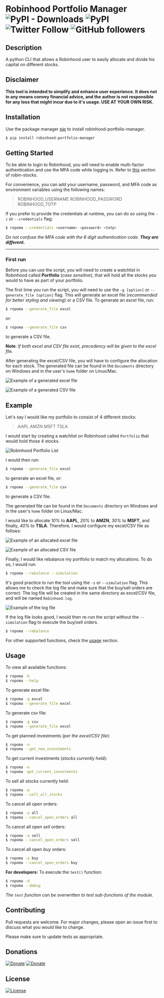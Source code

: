 # Robinhood Portfolio Manager![PyPI - Downloads](https://img.shields.io/pypi/dm/robinhood-portfolio-manager?color=blue&logo=pypi&style=plastic) ![PyPI](https://img.shields.io/pypi/v/robinhood-portfolio-manager?color=gold&label=Version&logo=pypi&logoColor=gold&style=plastic) ![Twitter Follow](https://img.shields.io/twitter/follow/minabolis9?color=%231DA1F2&label=follow&logo=twitter&style=plastic) ![GitHub followers](https://img.shields.io/github/followers/MinaMessiha109?color=white&label=follow&logo=github&style=plastic)

## Description

A python CLI  that allows a Robinhood user to easily allocate and divide his capital on different stocks.

## Disclaimer

**This tool is intended to simplify and enhance user experience. It does not in any means convey financial advice, and the author is not responsible for any loss that might incur due to it's usage. USE AT YOUR OWN RISK.**

## Installation

Use the package manager [pip](https://pip.pypa.io/en/stable/) to install robinhood-portfolio-manager.

```bash
$ pip install robinhood-portfolio-manager
```
## Getting Started
To be able to login to Robinhood, you will need to enable multi-factor authentication and use the MFA code while logging in. Refer to [this](http://www.robin-stocks.com/en/latest/quickstart.html#with-mfa-entered-programmatically-from-time-based-one-time-password-totp) section of robin-stocks.

For convenience, you can add your username, password, and MFA code as environment variables using the following names:
>ROBINHOOD_USERNAME
>ROBINHOOD_PASSWORD
>ROBINHOOD_TOTP

If you prefer to provide the credentials at runtime, you can do so using the `-c` or `--credentials` flag:
```bash
$ ropoma --credentials <username> <password> <totp>
```
*Do not confuse the MFA code with the 6 digit authentication code. __They are different.__*

---
### First run
Before you can use the script, you will need to create a watchlist in Robinhood called **Portfolio** (*case sensitive*), that will hold all the stocks you would to have as part of your portfolio.

The first time you run the script, you will need to use the `-g [option]` or `--generate_file [option]` flag. This will generate an excel file (*recommended for better styling and viewing*) or a CSV file. To generate an excel file, run:
```bash
$ ropoma --generate_file excel
```
or:
```bash
$ ropoma --generate_file csv
```
to generate a CSV file.

**Note**: *If both excel and CSV file exist, precedency will be given to the excel file.*

After generating the excel/CSV file, you will have to configure the allocation for each stock. The generated file can be found in the `Documents` directory on Windows and in the user's `home` folder on Linux/Mac.

![Example of a generated excel file](https://raw.githubusercontent.com/MinaMessiha109/robinhood_portfolio_manager/main/screenshots/excel_file.png)

![Example of a generated CSV file](https://raw.githubusercontent.com/MinaMessiha109/robinhood_portfolio_manager/main/screenshots/csv_file.png)

## Example
Let's say I would like my portfolio to consist of 4 different stocks:
> AAPL
> AMZN
> MSFT
> TSLA

I would start by creating a watchlist on Robinhood called `Portfolio` that would hold those 4 stocks.

![Robinhood Portfolio List](https://raw.githubusercontent.com/MinaMessiha109/robinhood_portfolio_manager/main/screenshots/portfolio_list.png)

I would then run:
```bash
$ ropoma --generate_file excel
```
to generate an excel file, or:
```bash
$ ropoma --generate_file csv
```
to generate a CSV file.

The generated file can be found in the `Documents` directory on Windows and in the user's `home` folder on Linux/Mac.

I would like to allocate *10%* to **AAPL**, *20%* to **AMZN**, *30%* to **MSFT**, and finally, *40%* to **TSLA**. Therefore, I would configure my excel/CSV file as follows:

![Example of an allocated excel file](https://raw.githubusercontent.com/MinaMessiha109/robinhood_portfolio_manager/main/screenshots/excel_allocated.png)

![Example of an allocated CSV file](https://raw.githubusercontent.com/MinaMessiha109/robinhood_portfolio_manager/main/screenshots/csv_allocated.png)

Finally, I would like rebalance my portfolio to match my allocations. To do so, I would run:
```bash
$ ropoma --rebalance --simulation
```
It's good practice to run the tool using the `-s` or `--simulation` flag. This allows me to check the log file and make sure that the buy/sell orders are correct. The log file will be created in the same directory as excel/CSV file, and will be named `Robinhood.log`. 

![Example of the log file](https://raw.githubusercontent.com/MinaMessiha109/robinhood_portfolio_manager/main/screenshots/log_file.png)

If the log file looks good, I would then re-run the script without the `--simulation` flag to execute the buy/sell orders.
```bash
$ ropoma --rebalance
```
For other supported functions, check the [usage](#usage) section.

## Usage

To view all available functions:
```bash
$ ropoma -h
$ ropoma --help
```
To generate excel file:
```bash
$ ropoma -g excel
$ ropoma --generate_file excel
```
To generate csv file:
```bash
$ ropoma -g csv
$ ropoma --generate_file excel
```
To get planned investments (*per the excel/CSV file*):
```bash
$ ropoma -n
$ ropoma --get_new_investments
```
To get current investments (*stocks currently held*):
```bash
$ ropoma -o
$ ropoma -get_current_investments
```
To sell all stocks currently held:
```bash
$ ropoma -p
$ ropoma --sell_all_stocks
```
To cancel all open orders:
```bash
$ ropoma -a all
$ ropoma --cancel_open_orders all
```
To cancel all open *sell* orders:
```bash
$ ropoma -a sell
$ ropoma --cancel_open_orders sell
```
To cancel all open *buy* orders:
```bash
$ ropoma -a buy
$ ropoma --cancel_open_orders buy
```
**For developers:**
To execute the `test()` function:
```bash
$ ropoma -d
$ ropoma --debug
```
*The `test` function can be overwritten to test sub-functions of the module.*

## Contributing
Pull requests are welcome. For major changes, please open an issue first to discuss what you would like to change.

Please make sure to update tests as appropriate.

## Donations
[![Donate](https://img.shields.io/badge/Donate-PayPal-blue.svg?logo=paypal)](https://paypal.me/Mina99)
[![Donate](https://img.shields.io/badge/Donate-Crypto-gold.svg?logo=bitcoin)](https://commerce.coinbase.com/checkout/ddc1023f-ffb1-44ae-97d0-ee9c494c9869)


## License

[![License](https://img.shields.io/badge/License-MIT-green.svg)](https://github.com/MinaMessiha109/robinhood_portfolio_manager/blob/main/LICENSE)